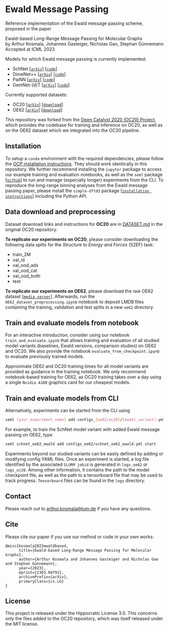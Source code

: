 # Ewald Message Passing

Reference implementation of the Ewald message passing scheme, proposed in the paper

Ewald-based Long-Range Message Passing for Molecular Graphs  
by Arthur Kosmala, Johannes Gasteiger, Nicholas Gao, Stephan Günnemann  
Accepted at ICML 2023

Models for which Ewald message passing is currently implemented:

- SchNet [[`arXiv`](https://arxiv.org/abs/1706.08566)] [[`code`](https://github.com/Open-Catalyst-Project/ocp/blob/main/ocpmodels/models/schnet.py)]
- DimeNet++ [[`arXiv`](https://arxiv.org/abs/2011.14115)] [[`code`](https://github.com/Open-Catalyst-Project/ocp/blob/main/ocpmodels/models/dimenet_plus_plus.py)]
- PaiNN [[`arXiv`](https://arxiv.org/abs/2102.03150)] [[`code`](https://github.com/Open-Catalyst-Project/ocp/tree/main/ocpmodels/models/painn)]
- GemNet-(d)T [[`arXiv`](https://arxiv.org/abs/2106.08903)] [[`code`](https://github.com/Open-Catalyst-Project/ocp/tree/main/ocpmodels/models/gemnet)]

Currently supported datasets:
 - OC20 [[`arXiv`](https://arxiv.org/abs/2010.09990)] [[`download`](https://github.com/Open-Catalyst-Project/ocp/blob/main/DATASET.md)]
 - OE62 [[`arXiv`](https://arxiv.org/abs/2001.08954)] [[`download`](https://mediatum.ub.tum.de/1507656)]

This repository was forked from the [Open Catalyst 2020 (OC20) Project](https://github.com/Open-Catalyst-Project/ocp), which provides the codebase for training and inference on OC20, as well as on the OE62 dataset which we integrated into the OC20 pipeline.


## Installation

To setup a `conda` environment with the required dependencies, please follow the [OCP installation instructions](https://github.com/Open-Catalyst-Project/ocp/blob/main/INSTALL.md). They should work identically in this repository. We further recommend installing the `jupyter` package to access our example training and evaluation notebooks, as well as the `seml` package [[`github`](https://github.com/TUM-DAML/seml)] to run and manage (especially longer) experiments from the CLI. To reproduce the long-range binning analyses from the Ewald message passing paper, please install the `simple-dftd3` package [[`installation instructions`](https://dftd3.readthedocs.io/en/latest/installation.html)] including the Python API.

## Data download and preprocessing

Dataset download links and instructions for __OC20__ are in [DATASET.md](https://github.com/Open-Catalyst-Project/ocp/blob/main/DATASET.md) in the original OC20 repository.

__To replicate our experiments on OC20__, please consider downloading the following data splits for the _Structure to Energy and Forces_ (S2EF) task:
- train_2M
- val_id
- val_ood_ads
- val_ood_cat
- val_ood_both
- test

__To replicate our experiments on OE62__, please download the raw OE62 dataset [[`media server`](https://mediatum.ub.tum.de/1459255?show_id=1507656)]. Afterwards, run the `OE62_dataset_preprocessing.ipynb` notebook to deposit LMDB files containing the training, validation and test splits in a new `oe62` directory.

## Train and evaluate models from notebook

For an interactive introduction, consider using our notebook `train_and_evaluate.ipynb` that allows training and evaluation of all studied model variants (baselines, Ewald versions, comparison studies) on OE62 and OC20. We also provide the notebook `evaluate_from_checkpoint.ipynb` to evaluate previously trained models.

Approximate OE62 and OC20 training times for all model variants are provided as guidance in the training notebook. We only recommend notebook-based training for OE62, as OC20 training takes over a day using a single `Nvidia A100` graphics card for our cheapest models.

## Train and evaluate models from CLI

Alternatively, experiments can be started from the CLI using
```bash
seml [your_experiment_name] add configs_[oe62/oc20]/[model_variant].yml start
```
For example, to train the SchNet model variant with added Ewald message passing on OE62, type
```bash
seml schnet_oe62_ewald add configs_oe62/schnet_oe62_ewald.yml start
```
Experiments beyond our studied variants can be easily defined by adding or modifying config YAML files. Once an experiment is started, a log file identified by the associated `SLURM jobid` is generated in `logs_oe62` or `logs_oc20`. Among other information, it contains the path to the model checkpoint file, as well as the path to a tensorboard file that may be used to track progress. `Tensorboard` files can be found in the `logs` directory.

## Contact

Please reach out to [arthur.kosmala@tum.de](mailto:arthur.kosmala@tum.de) if you have any questions.

## Cite

Please cite our paper if you use our method or code in your own works:
```
@misc{kosmala2023ewaldbased,
      title={Ewald-based Long-Range Message Passing for Molecular Graphs}, 
      author={Arthur Kosmala and Johannes Gasteiger and Nicholas Gao and Stephan Günnemann},
      year={2023},
      eprint={2303.04791},
      archivePrefix={arXiv},
      primaryClass={cs.LG}
}
```

## License

This project is released under the Hippocratic License 3.0. This concerns only the files added to the OC20 repository, which was itself released under the MIT license. 
